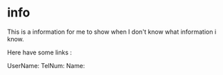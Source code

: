 # info
This is a information for me to show when I don't know what information i know.




Here have some links :

UserName:
TelNum:
Name:


